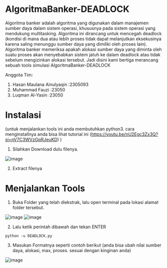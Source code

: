 # AlgoritmaBanker-DEADLOCK

Algoritma banker adalah algoritma yang digunakan dalam manajemen sumber daya dalam sistem operasi, khususnya pada sistem operasi yang mendukung multitasking. Algoritma ini dirancang untuk mencegah deadlock (kondisi di mana dua atau lebih proses tidak dapat melanjutkan eksekusinya karena saling menunggu sumber daya yang dimiliki oleh proses lain). Algoritma banker memeriksa apakah alokasi sumber daya yang diminta oleh suatu proses akan menyebabkan sistem jatuh ke dalam deadlock atau tidak sebelum mengizinkan alokasi tersebut. Jadi disini kami bertiga merancang sebuah tools simulasi AlgoritmaBanker-DEADLOCK

Anggota Tim:
1. Hasan Maulana Ainulyaqin :2305093
2. Muhammad Fauzi           :23050
3. Luqman Al-Yasin          :23050

# Instalasi

(untuk menjalankan tools ini anda membutuhkan python3. 
cara menginstallnya anda bisa lihat tutorial ini 
(https://youtu.be/nU2Egc3Zx3Q?si=nV7C3WVzGpRJeuKD) )

1. Silahkan Download dulu filenya.

![image](https://github.com/TUGAS-SO/AlgoritmaBanker-DEADLOCK/blob/main/asset/aaaaaaaaaaaaa.jpg)


2. Extract filenya


# Menjalankan Tools

1. Buka Folder yang telah diekstrak, lalu open terminal pada lokasi alamat folder tersebut.

![image](https://github.com/TUGAS-SO/AlgoritmaBanker-DEADLOCK/blob/main/asset/showoption.png)
![image](https://github.com/TUGAS-SO/AlgoritmaBanker-DEADLOCK/blob/main/asset/open_terminal.png)

2. Lalu ketik perintah dibawah dan tekan ENTER

```
python -u DEADLOCK.py
```
3. Masukan Formatnya seperti contoh berikut (anda bisa ubah nilai sumber daya, alokasi, max, proses. sesuai dengan kinginan anda)

![image](https://github.com/TUGAS-SO/AlgoritmaBanker-DEADLOCK/blob/main/asset/example.png)

